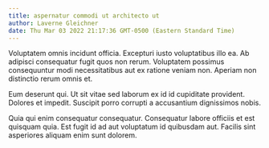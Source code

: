 ```yaml
---
title: aspernatur commodi ut architecto ut
author: Laverne Gleichner
date: Thu Mar 03 2022 21:17:36 GMT-0500 (Eastern Standard Time)
---
```

Voluptatem omnis incidunt officia. Excepturi iusto voluptatibus illo ea. Ab adipisci consequatur fugit quos non rerum. Voluptatem possimus consequuntur modi necessitatibus aut ex ratione veniam non. Aperiam non distinctio rerum omnis et.

 Eum deserunt qui. Ut sit vitae sed laborum ex id id cupiditate provident. Dolores et impedit. Suscipit porro corrupti a accusantium dignissimos nobis.

 Quia qui enim consequatur consequatur. Consequatur labore officiis et est quisquam quia. Est fugit id ad aut voluptatum id quibusdam aut. Facilis sint asperiores aliquam enim sunt dolorem.